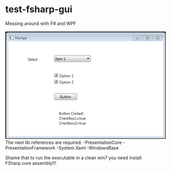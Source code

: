 # test-fsharp-gui
Messing around with F# and WPF<br><br>
![Screenshot](https://github.com/chespinoza/test-fsharp-gui/blob/master/img/Screenshot.PNG)
<br>
The next lib references are required:
-PresentationCore
-PresentationFramework
-System.Xaml
-WindowsBase

Shame that to run the executable in a clean win7 you need install FSharp.core assembly!!!
